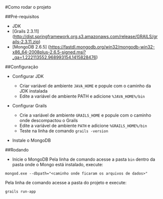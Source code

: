 #Como rodar o projeto

##Pré-requisitos
- JDK
- [Grails 2.3.11] (http://dist.springframework.org.s3.amazonaws.com/release/GRAILS/grails-2.3.11.zip)
- [MongoDB 2.6.5] (https://fastdl.mongodb.org/win32/mongodb-win32-x86_64-2008plus-2.6.5-signed.msi?_ga=1.222113552.968993154.1415828476)

##Configuração
- Configurar JDK
  - Criar variável de ambiente `JAVA_HOME` e popule com o caminho da JDK instalada
  - Edite a variável de ambiente PATH e adicione `%JAVA_HOME%/bin`

- Configurar Grails
  - Crie a variável de ambiente `GRAILS_HOME` e popule com o caminho onde descompactou o Grails
  - Edite a variável de ambiente `PATH` e adicione `%GRAILS_HOME%/bin`
  - Teste na linha de comando `grails -version`

- Instale o MongoDB

##Rodando
- Inicie o MongoDB
Pela linha de comando acesse a pasta `bin` dentro da pasta onde o Mongo está instalado, execute:
```shell
mongod.exe --dbpath="<caminho onde ficaram os arquivos de dados>"
```

Pela linha de comando acesse a pasta do projeto e execute:
```shell
grails run-app
```
